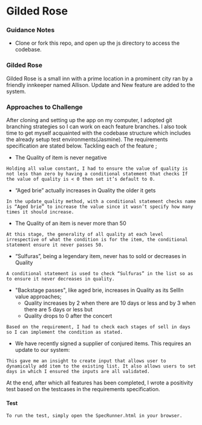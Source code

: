 # Gilded Rose

### Guidance Notes

- Clone or fork this repo, and open up the js directory to access the codebase.

###  Gilded Rose

Gilded Rose is a small inn with a prime location in a prominent city ran by a friendly innkeeper named Allison. Update and New feature are added to the system.

### Approaches to Challenge

After cloning and setting up the app on my computer, I adopted git branching strategies so I can work on each feature branches.
I also took time to get myself acquainted with the codebase structure which includes the already setup test environments(Jasmine). The requirements specification are stated below. 
Tackling each of the feature ;

- The Quality of item is never negative
```
Holding all value constant, I had to ensure the value of quality is not less than zero by having a conditional statement that checks If the value of quality is < 0 then set it’s default to 0.
```
- “Aged brie” actually increases in Quality the older it gets
```
In the update_quality method, with a conditional statement checks name is “Aged brie” to increase the value since it wasn’t specify how many times it should increase.
```
- The Quality of an item is never more than 50
```
At this stage, the generality of all quality at each level irrespective of what the condition is for the item, the conditional statement ensure it never passes 50.
```
- “Sulfuras”, being a legendary item, never has to sold or decreases in Quality
```
A conditional statement is used to check “Sulfuras” in the list so as to ensure it never decreases in quality.
```
- "Backstage passes", like aged brie, increases in Quality as its SellIn value approaches;
  - Quality increases by 2 when there are 10 days or less and by 3 when there are 5 days or less but
  - Quality drops to 0 after the concert

```
Based on the requirement, I had to check each stages of sell in days so I can implement the condition as stated.
```
- We have recently signed a supplier of conjured items. This requires an update to our system:
```
This gave me an insight to create input that allows user to dynamically add item to the existing list. It also allows users to set days in which I ensured the inputs are all validated.
```
At the end, after which all features has been completed, I wrote a positivity test based on the testcases in the requirements specification. 


#### Test
````
To run the test, simply open the SpecRunner.html in your browser.
````
